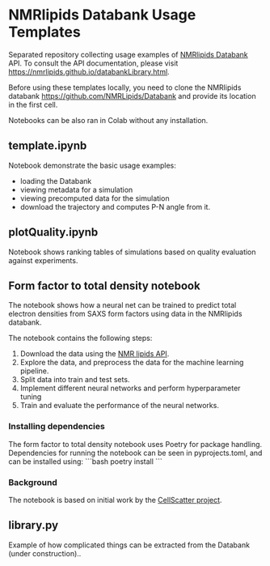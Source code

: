 # NMRlipids Databank Usage Templates

Separated repository collecting usage examples of [NMRlipids Databank](https://github.com/NMRlipids/Databank) API.
To consult the API documentation, please visit https://nmrlipids.github.io/databankLibrary.html.

Before using these templates locally, you need to clone the NMRlipids databank https://github.com/NMRLipids/Databank and provide its location in the first cell.

Notebooks can be also ran in Colab without any installation.

## template.ipynb

Notebook demonstrate the basic usage examples: 
- loading the Databank
- viewing metadata for a simulation
- viewing precomputed data for the simulation
- download the trajectory and computes P-N angle from it.

## plotQuality.ipynb

Notebook shows ranking tables of simulations based on quality evaluation against experiments.


## Form factor to total density notebook 
The notebook shows how a neural net can be trained to predict total electron densities from SAXS form factors using data in the NMRlipids databank.

The notebook contains the following steps:
1) Download the data using the [NMR lipids API](https://nmrlipids.github.io/databankLibrary.html).  
2) Explore the data, and preprocess the data for the machine learning pipeline.  
3) Split data into train and test sets.
4) Implement different neural networks and perform hyperparameter tuning
5) Train and evaluate the performance of the neural networks. 

### Installing dependencies
The form factor to total density notebook uses Poetry for package handling. Dependencies for running the notebook can be seen in pyprojects.toml, and can be installed using:
\```bash
poetry install
\```

### Background 
The notebook is based on initial work by the [CellScatter project](https://github.com/K123AsJ0k1/CellScatter/tree/main). 

## library.py

Example of how complicated things can be extracted from the Databank (under construction)..
